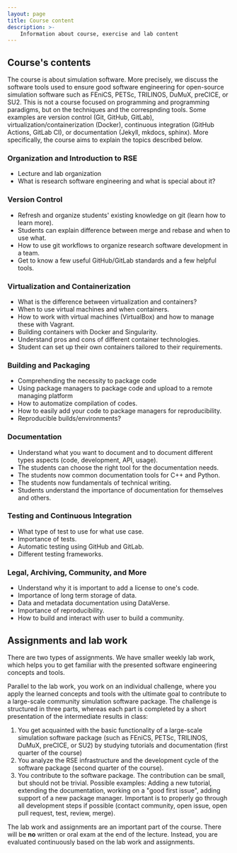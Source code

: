 ```yaml
---
layout: page
title: Course content
description: >-
    Information about course, exercise and lab content
---
```

## Course's contents

The course is about simulation software. More precisely, we discuss the software tools used to ensure good software engineering for open-source simulation software such as FEniCS, PETSc, TRILINOS, DuMuX, preCICE, or SU2. This is not a course focused on programming and programming paradigms, but on the techniques and the correspnding tools. Some examples are version control (Git, GitHub, GitLab), virtualization/containerization (Docker), continuous integration (GitHub Actions, GitLab CI), or documentation  (Jekyll, mkdocs, sphinx). More specifically, the course aims to explain the topics described below.

### Organization and Introduction to RSE

- Lecture and lab organization
- What is research software engineering and what is special about it?

### Version Control

- Refresh and organize students' existing knowledge on git (learn how to learn more).
- Students can explain difference between merge and rebase and when to use what.
- How to use git workflows to organize research software development in a team.
- Get to know a few useful GitHub/GitLab standards and a few helpful tools.

### Virtualization and Containerization

- What is the difference between virtualization and containers?
- When to use virtual machines and when containers.
- How to work with virtual machines (VirtualBox) and how to manage these with Vagrant.
- Building containers with Docker and Singularity.
- Understand pros and cons of different container technologies.
- Student can set up their own containers tailored to their requirements.

### Building and Packaging

- Comprehending the necessity to package code
- Using package managers to package code and upload to a remote managing platform
- How to automatize compilation of codes.
- How to easily add your code to package managers for reproducibility.
- Reproducible builds/environments?

### Documentation

- Understand what you want to document and to document different types aspects (code, development, API, usage).
- The students can choose the right tool for the documentation needs.
- The students now common documentation tools for C++ and Python.
- The students now fundamentals of technical writing.
- Students understand the importance of documentation for themselves and others.

### Testing and Continuous Integration

- What type of test to use for what use case.
- Importance of tests.
- Automatic testing using GitHub and GitLab.
- Different testing frameworks.

### Legal, Archiving, Community, and More

- Understand why it is important to add a license to one's code.
- Importance of long term storage of data.
- Data and metadata documentation using DataVerse.
- Importance of reproducibility.
- How to build and interact with user to build a community.

## Assignments and lab work

There are two types of assignments. We have smaller weekly lab work, which helps you to get familiar with the presented software engineering concepts and tools.

Parallel to the lab work, you work on an individual challenge, where you apply the learned concepts and tools with the ultimate goal to contribute to a large-scale community simulation software package. The challenge is structured in three parts, whereas each part is completed by a short presentation of the intermediate results in class:

1. You get acquainted with the basic functionality of a large-scale simulation software package (such as FEniCS, PETSc, TRILINOS, DuMuX, preCICE, or SU2) by studying tutorials and documentation (first quarter of the course)
2. You analyze the RSE infrastructure and the development cycle of the software package (second quarter of the course).
3. You contribute to the software package. The contribution can be small, but should not be trivial. Possible examples: Adding a new tutorial, extending the documentation, working on a "good first issue", adding support of a new package manager. Important is to properly go through all development steps if possible (contact community, open issue, open pull request, test, review, merge).


The lab work and assignments are an important part of the course. There will be **no** written or oral exam at the end of the lecture. Instead, you are evaluated continuously based on the lab work and assignments.